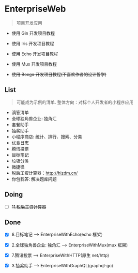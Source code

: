 # EnterpriseWeb
> 项目开发应用


- 使用 Gin 开发项目教程

- 使用 Iris 开发项目教程

- 使用 Echo 开发项目教程

- 使用 Mux 开发项目教程

- ~~使用 Beego 开发项目教程(不喜欢作者的设计哲学)~~

## List

> 可能成为示例的清单. 整体方向：对标个人开发者的小程序应用

- 滴答清单
- 全球独角兽企业: 独角汇
- 套餐助手
- 抽奖助手
- 小程序商店: 统计、排行、搜索、分类
- 优食日志
- 腾讯投票
- 目标笔记
- 垃圾分类
- 微捷径
- 税后工资计算器：http://hizdm.cn/
- 你包我答: 解决题库问题
## Doing
- [ ] ~~11.税后工资计算器~~
## Done

- [x] 8.目标笔记 --> EnterpriseWithEcho(echo 框架)

- [x] 2.全球独角兽企业: 独角汇 --> EnterpriseWithMux(mux 框架)

- [x] 7.腾讯投票 --> EnterpriseWithHTTP(原生 net/http)

- [x] 3.抽奖助手 --> EnterpriseWithGraphQL(graphql-go)
